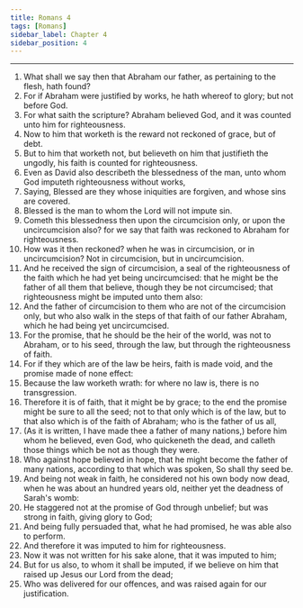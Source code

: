 ```yaml
---
title: Romans 4
tags: [Romans]
sidebar_label: Chapter 4
sidebar_position: 4
---
```


---
1. What shall we say then that Abraham our father, as pertaining to the flesh, hath found?
2. For if Abraham were justified by works, he hath whereof to glory; but not before God.
3. For what saith the scripture? Abraham believed God, and it was counted unto him for righteousness.
4. Now to him that worketh is the reward not reckoned of grace, but of debt.
5. But to him that worketh not, but believeth on him that justifieth the ungodly, his faith is counted for righteousness.
6. Even as David also describeth the blessedness of the man, unto whom God imputeth righteousness without works,
7. Saying, Blessed are they whose iniquities are forgiven, and whose sins are covered.
8. Blessed is the man to whom the Lord will not impute sin.
9. Cometh this blessedness then upon the circumcision only, or upon the uncircumcision also? for we say that faith was reckoned to Abraham for righteousness.
10. How was it then reckoned? when he was in circumcision, or in uncircumcision? Not in circumcision, but in uncircumcision.
11. And he received the sign of circumcision, a seal of the righteousness of the faith which he had yet being uncircumcised: that he might be the father of all them that believe, though they be not circumcised; that righteousness might be imputed unto them also:
12. And the father of circumcision to them who are not of the circumcision only, but who also walk in the steps of that faith of our father Abraham, which he had being yet uncircumcised.
13. For the promise, that he should be the heir of the world, was not to Abraham, or to his seed, through the law, but through the righteousness of faith.
14. For if they which are of the law be heirs, faith is made void, and the promise made of none effect:
15. Because the law worketh wrath: for where no law is, there is no transgression.
16. Therefore it is of faith, that it might be by grace; to the end the promise might be sure to all the seed; not to that only which is of the law, but to that also which is of the faith of Abraham; who is the father of us all,
17. (As it is written, I have made thee a father of many nations,) before him whom he believed, even God, who quickeneth the dead, and calleth those things which be not as though they were.
18. Who against hope believed in hope, that he might become the father of many nations, according to that which was spoken, So shall thy seed be.
19. And being not weak in faith, he considered not his own body now dead, when he was about an hundred years old, neither yet the deadness of Sarah's womb:
20. He staggered not at the promise of God through unbelief; but was strong in faith, giving glory to God;
21. And being fully persuaded that, what he had promised, he was able also to perform.
22. And therefore it was imputed to him for righteousness.
23. Now it was not written for his sake alone, that it was imputed to him;
24. But for us also, to whom it shall be imputed, if we believe on him that raised up Jesus our Lord from the dead;
25. Who was delivered for our offences, and was raised again for our justification.